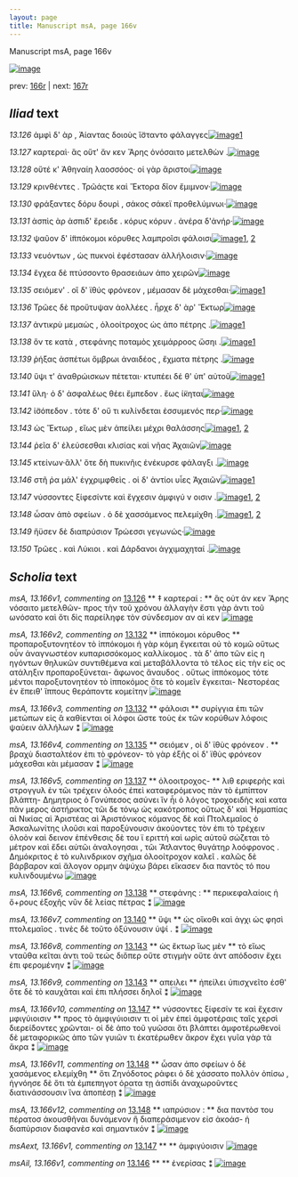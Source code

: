 ```yaml
---
layout: page
title: Manuscript msA, page 166v
---
```


Manuscript msA, page 166v

[![image](http://www.homermultitext.org/iipsrv?OBJ=IIP,1.0&FIF=/project/homer/pyramidal/deepzoom/hmt/vaimg/2017a/VA166VN_0668.tif&WID=100&CVT=JPEG)](http://www.homermultitext.org/ict2/?urn=urn:cite2:hmt:vaimg.2017a:VA166VN_0668)

prev:  [166r](../166r) | next:  [167r](../167r)

## *Iliad* text

*13.126* <a id="13.126"/> ἀμφὶ δ' ὰρ , Ἀίαντας δοιοὺς ἵ̈σταντο φάλαγγες[![image](http://www.homermultitext.org/iipsrv?OBJ=IIP,1.0&FIF=/project/homer/pyramidal/deepzoom/hmt/vaimg/2017a/VA166VN_0668.tif&RGN=0.47,0.2239,0.388,0.0255&WID=1000&CVT=JPEG)](http://www.homermultitext.org/ict2/?urn=urn:cite2:hmt:vaimg.2017a:VA166VN_0668@0.47,0.2239,0.388,0.0255)[1](#msA_13.166v1)

*13.127* <a id="13.127"/> καρτεραὶ· ἃς οὔτ' ἄν κεν Ἄρης ὀνόσαιτο μετελθὼν .[![image](http://www.homermultitext.org/iipsrv?OBJ=IIP,1.0&FIF=/project/homer/pyramidal/deepzoom/hmt/vaimg/2017a/VA166VN_0668.tif&RGN=0.476,0.2434,0.428,0.0263&WID=1000&CVT=JPEG)](http://www.homermultitext.org/ict2/?urn=urn:cite2:hmt:vaimg.2017a:VA166VN_0668@0.476,0.2434,0.428,0.0263)

*13.128* <a id="13.128"/> οὔτέ κ' Ἀθηναίη λαοσσόος· οἱ γὰρ ἄριστοι[![image](http://www.homermultitext.org/iipsrv?OBJ=IIP,1.0&FIF=/project/homer/pyramidal/deepzoom/hmt/vaimg/2017a/VA166VN_0668.tif&RGN=0.476,0.2675,0.323,0.0203&WID=1000&CVT=JPEG)](http://www.homermultitext.org/ict2/?urn=urn:cite2:hmt:vaimg.2017a:VA166VN_0668@0.476,0.2675,0.323,0.0203)

*13.129* <a id="13.129"/> κρινθέντες . Τρῶάςτε καὶ Ἕκτορα δῖον ἔμιμνον·[![image](http://www.homermultitext.org/iipsrv?OBJ=IIP,1.0&FIF=/project/homer/pyramidal/deepzoom/hmt/vaimg/2017a/VA166VN_0668.tif&RGN=0.477,0.281,0.43,0.0255&WID=1000&CVT=JPEG)](http://www.homermultitext.org/ict2/?urn=urn:cite2:hmt:vaimg.2017a:VA166VN_0668@0.477,0.281,0.43,0.0255)

*13.130* <a id="13.130"/> φράξαντες δόρυ δουρὶ , σάκος σάκεϊ προθελύμνωι·[![image](http://www.homermultitext.org/iipsrv?OBJ=IIP,1.0&FIF=/project/homer/pyramidal/deepzoom/hmt/vaimg/2017a/VA166VN_0668.tif&RGN=0.477,0.302,0.432,0.0255&WID=1000&CVT=JPEG)](http://www.homermultitext.org/ict2/?urn=urn:cite2:hmt:vaimg.2017a:VA166VN_0668@0.477,0.302,0.432,0.0255)

*13.131* <a id="13.131"/> ἀσπὶς ὰρ ἀσπιδ' ἔρειδε . κόρυς κόρυν . ἀνέρα δ'ἀνήρ·[![image](http://www.homermultitext.org/iipsrv?OBJ=IIP,1.0&FIF=/project/homer/pyramidal/deepzoom/hmt/vaimg/2017a/VA166VN_0668.tif&RGN=0.474,0.3186,0.451,0.0248&WID=1000&CVT=JPEG)](http://www.homermultitext.org/ict2/?urn=urn:cite2:hmt:vaimg.2017a:VA166VN_0668@0.474,0.3186,0.451,0.0248)

*13.132* <a id="13.132"/> ψαῦον δ' ἱ̈ππόκομοι κόρυθες λαμπροῖσι φάλοισι[![image](http://www.homermultitext.org/iipsrv?OBJ=IIP,1.0&FIF=/project/homer/pyramidal/deepzoom/hmt/vaimg/2017a/VA166VN_0668.tif&RGN=0.474,0.3396,0.431,0.0218&WID=1000&CVT=JPEG)](http://www.homermultitext.org/ict2/?urn=urn:cite2:hmt:vaimg.2017a:VA166VN_0668@0.474,0.3396,0.431,0.0218)[1](#msA_13.166v2), [2](#msA_13.166v3)

*13.133* <a id="13.133"/> νευόντων , ὡς πυκνοὶ ἐφέστασαν ἀλλήλοισιν·[![image](http://www.homermultitext.org/iipsrv?OBJ=IIP,1.0&FIF=/project/homer/pyramidal/deepzoom/hmt/vaimg/2017a/VA166VN_0668.tif&RGN=0.479,0.3591,0.397,0.0203&WID=1000&CVT=JPEG)](http://www.homermultitext.org/ict2/?urn=urn:cite2:hmt:vaimg.2017a:VA166VN_0668@0.479,0.3591,0.397,0.0203)

*13.134* <a id="13.134"/> ἔγχεα δὲ πτύσσοντο θρασειάων ἀπο χειρῶν[![image](http://www.homermultitext.org/iipsrv?OBJ=IIP,1.0&FIF=/project/homer/pyramidal/deepzoom/hmt/vaimg/2017a/VA166VN_0668.tif&RGN=0.477,0.3764,0.394,0.024&WID=1000&CVT=JPEG)](http://www.homermultitext.org/ict2/?urn=urn:cite2:hmt:vaimg.2017a:VA166VN_0668@0.477,0.3764,0.394,0.024)

*13.135* <a id="13.135"/> σειόμεν' . οἳ δ' ϊθύς φρόνεον , μέμασαν δὲ μάχεσθαι·[![image](http://www.homermultitext.org/iipsrv?OBJ=IIP,1.0&FIF=/project/homer/pyramidal/deepzoom/hmt/vaimg/2017a/VA166VN_0668.tif&RGN=0.477,0.3937,0.441,0.0263&WID=1000&CVT=JPEG)](http://www.homermultitext.org/ict2/?urn=urn:cite2:hmt:vaimg.2017a:VA166VN_0668@0.477,0.3937,0.441,0.0263)[1](#msA_13.166v4)

*13.136* <a id="13.136"/> Τρῶες δὲ προὔτυψαν ἀολλέες . ἦρχε δ' ὰρ' Ἕκτωρ[![image](http://www.homermultitext.org/iipsrv?OBJ=IIP,1.0&FIF=/project/homer/pyramidal/deepzoom/hmt/vaimg/2017a/VA166VN_0668.tif&RGN=0.477,0.4147,0.417,0.024&WID=1000&CVT=JPEG)](http://www.homermultitext.org/ict2/?urn=urn:cite2:hmt:vaimg.2017a:VA166VN_0668@0.477,0.4147,0.417,0.024)

*13.137* <a id="13.137"/> ἀντικρὺ μεμαὼς , ὁλοοίτροχος ὡς ἀπο πέτρης .[![image](http://www.homermultitext.org/iipsrv?OBJ=IIP,1.0&FIF=/project/homer/pyramidal/deepzoom/hmt/vaimg/2017a/VA166VN_0668.tif&RGN=0.478,0.4328,0.407,0.0233&WID=1000&CVT=JPEG)](http://www.homermultitext.org/ict2/?urn=urn:cite2:hmt:vaimg.2017a:VA166VN_0668@0.478,0.4328,0.407,0.0233)[1](#msA_13.166v5)

*13.138* <a id="13.138"/> ὅν τε κατὰ , στεφάνης ποταμὸς χειμάρροος ὤσηι .[![image](http://www.homermultitext.org/iipsrv?OBJ=IIP,1.0&FIF=/project/homer/pyramidal/deepzoom/hmt/vaimg/2017a/VA166VN_0668.tif&RGN=0.481,0.4485,0.414,0.0263&WID=1000&CVT=JPEG)](http://www.homermultitext.org/ict2/?urn=urn:cite2:hmt:vaimg.2017a:VA166VN_0668@0.481,0.4485,0.414,0.0263)[1](#msA_13.166v6)

*13.139* <a id="13.139"/> ῥήξας ἀσπέτωι ὄμβρωι ἀναιδέος , ἔχματα πέτρης .[![image](http://www.homermultitext.org/iipsrv?OBJ=IIP,1.0&FIF=/project/homer/pyramidal/deepzoom/hmt/vaimg/2017a/VA166VN_0668.tif&RGN=0.482,0.4658,0.455,0.0301&WID=1000&CVT=JPEG)](http://www.homermultitext.org/ict2/?urn=urn:cite2:hmt:vaimg.2017a:VA166VN_0668@0.482,0.4658,0.455,0.0301)

*13.140* <a id="13.140"/> ὕψι τ' ἀναθρώισκων πέτεται· κτυπέει δέ θ' ὑπ' αὐτοῦ[![image](http://www.homermultitext.org/iipsrv?OBJ=IIP,1.0&FIF=/project/homer/pyramidal/deepzoom/hmt/vaimg/2017a/VA166VN_0668.tif&RGN=0.479,0.4846,0.445,0.0263&WID=1000&CVT=JPEG)](http://www.homermultitext.org/ict2/?urn=urn:cite2:hmt:vaimg.2017a:VA166VN_0668@0.479,0.4846,0.445,0.0263)[1](#msA_13.166v7)

*13.141* <a id="13.141"/> ὕλη· ὁ δ' ἀσφαλέως θέει ἔμπεδον . ἕως ί̈κηται[![image](http://www.homermultitext.org/iipsrv?OBJ=IIP,1.0&FIF=/project/homer/pyramidal/deepzoom/hmt/vaimg/2017a/VA166VN_0668.tif&RGN=0.485,0.5034,0.419,0.0278&WID=1000&CVT=JPEG)](http://www.homermultitext.org/ict2/?urn=urn:cite2:hmt:vaimg.2017a:VA166VN_0668@0.485,0.5034,0.419,0.0278)

*13.142* <a id="13.142"/> ἰ̈σόπεδον . τότε δ' οὔ τι κυλίνδεται ἐσσυμενός περ·[![image](http://www.homermultitext.org/iipsrv?OBJ=IIP,1.0&FIF=/project/homer/pyramidal/deepzoom/hmt/vaimg/2017a/VA166VN_0668.tif&RGN=0.487,0.5237,0.437,0.0278&WID=1000&CVT=JPEG)](http://www.homermultitext.org/ict2/?urn=urn:cite2:hmt:vaimg.2017a:VA166VN_0668@0.487,0.5237,0.437,0.0278)

*13.143* <a id="13.143"/> ὡς Ἕκτωρ , εἴως μὲν ἀπείλει μέχρι θαλάσσης[![image](http://www.homermultitext.org/iipsrv?OBJ=IIP,1.0&FIF=/project/homer/pyramidal/deepzoom/hmt/vaimg/2017a/VA166VN_0668.tif&RGN=0.486,0.5417,0.421,0.0263&WID=1000&CVT=JPEG)](http://www.homermultitext.org/ict2/?urn=urn:cite2:hmt:vaimg.2017a:VA166VN_0668@0.486,0.5417,0.421,0.0263)[1](#msA_13.166v9), [2](#msA_13.166v8)

*13.144* <a id="13.144"/> ῥεῖα δ' ἐλεύσεσθαι κλισίας καὶ νῆας Ἀχαιῶν[![image](http://www.homermultitext.org/iipsrv?OBJ=IIP,1.0&FIF=/project/homer/pyramidal/deepzoom/hmt/vaimg/2017a/VA166VN_0668.tif&RGN=0.487,0.5642,0.407,0.024&WID=1000&CVT=JPEG)](http://www.homermultitext.org/ict2/?urn=urn:cite2:hmt:vaimg.2017a:VA166VN_0668@0.487,0.5642,0.407,0.024)

*13.145* <a id="13.145"/> κτείνων·ἂλλ' ὅτε δὴ πυκινῆις ἐνέκυρσε φάλαγξι .[![image](http://www.homermultitext.org/iipsrv?OBJ=IIP,1.0&FIF=/project/homer/pyramidal/deepzoom/hmt/vaimg/2017a/VA166VN_0668.tif&RGN=0.489,0.5823,0.446,0.0225&WID=1000&CVT=JPEG)](http://www.homermultitext.org/ict2/?urn=urn:cite2:hmt:vaimg.2017a:VA166VN_0668@0.489,0.5823,0.446,0.0225)

*13.146* <a id="13.146"/> στῆ ῥα μάλ' ἐγχριμφθεὶς . οἱ δ' ἀντίοι υἷες Ἀχαιῶν[![image](http://www.homermultitext.org/iipsrv?OBJ=IIP,1.0&FIF=/project/homer/pyramidal/deepzoom/hmt/vaimg/2017a/VA166VN_0668.tif&RGN=0.487,0.6018,0.435,0.0225&WID=1000&CVT=JPEG)](http://www.homermultitext.org/ict2/?urn=urn:cite2:hmt:vaimg.2017a:VA166VN_0668@0.487,0.6018,0.435,0.0225)[1](#msAil_13.166v1)

*13.147* <a id="13.147"/> νύσσοντες ξίφεσίντε καὶ ἔγχεσιν ἀμφιγύ ν οισιν .[![image](http://www.homermultitext.org/iipsrv?OBJ=IIP,1.0&FIF=/project/homer/pyramidal/deepzoom/hmt/vaimg/2017a/VA166VN_0668.tif&RGN=0.491,0.6176,0.424,0.0285&WID=1000&CVT=JPEG)](http://www.homermultitext.org/ict2/?urn=urn:cite2:hmt:vaimg.2017a:VA166VN_0668@0.491,0.6176,0.424,0.0285)[1](#msA_13.166v10), [2](#msAext_13.166v1)

*13.148* <a id="13.148"/> ὦσαν ἀπὸ σφείων . ὁ δὲ χασσάμενος πελεμίχθη .[![image](http://www.homermultitext.org/iipsrv?OBJ=IIP,1.0&FIF=/project/homer/pyramidal/deepzoom/hmt/vaimg/2017a/VA166VN_0668.tif&RGN=0.495,0.6364,0.424,0.0285&WID=1000&CVT=JPEG)](http://www.homermultitext.org/ict2/?urn=urn:cite2:hmt:vaimg.2017a:VA166VN_0668@0.495,0.6364,0.424,0.0285)[1](#msA_13.166v12), [2](#msA_13.166v11)

*13.149* <a id="13.149"/> ἤϋσεν δὲ διαπρύσιον Τρώεσσι γεγωνώς·[![image](http://www.homermultitext.org/iipsrv?OBJ=IIP,1.0&FIF=/project/homer/pyramidal/deepzoom/hmt/vaimg/2017a/VA166VN_0668.tif&RGN=0.495,0.6529,0.369,0.027&WID=1000&CVT=JPEG)](http://www.homermultitext.org/ict2/?urn=urn:cite2:hmt:vaimg.2017a:VA166VN_0668@0.495,0.6529,0.369,0.027)

*13.150* <a id="13.150"/> Τρῶες . καὶ Λύκιοι . καὶ Δάρδανοι ἀγχιμαχηταί .[![image](http://www.homermultitext.org/iipsrv?OBJ=IIP,1.0&FIF=/project/homer/pyramidal/deepzoom/hmt/vaimg/2017a/VA166VN_0668.tif&RGN=0.484,0.6717,0.436,0.0301&WID=1000&CVT=JPEG)](http://www.homermultitext.org/ict2/?urn=urn:cite2:hmt:vaimg.2017a:VA166VN_0668@0.484,0.6717,0.436,0.0301)

## *Scholia* text

*msA, 13.166v1, commenting on* [13.126](#13.126)  <a id="msA_13.166v1"/> **													 ‡ καρτεραί : 												** 													 ἃς οὐτ άν κεν Ἄρης νόσαιτο μετελθῶν- προς τὴν τοῦ χρόνου ἀλλαγὴν 														ἔστι γὰρ ἀντι τοῦ ωνόσατο καὶ ὅτι δὶς παρείληφε τὸν σύνδεσμον αν αὶ κεν 													 												[![image](http://www.homermultitext.org/iipsrv?OBJ=IIP,1.0&FIF=/project/homer/pyramidal/deepzoom/hmt/vaimg/2017a/VA166VN_0668.tif&RGN=0.195,0.1124,0.7092,0.0364&WID=1000&CVT=JPEG)](http://www.homermultitext.org/ict2/?urn=urn:cite2:hmt:vaimg.2017a:VA166VN_0668@0.195,0.1124,0.7092,0.0364)

*msA, 13.166v2, commenting on* [13.132](#13.132)  <a id="msA_13.166v2"/> **													 ἱππόκομοι κόρυθος 												** 													 προπαροξυτονητέον τὸ ἱππόκομοι ἡ γὰρ κόμη ἔγκειται οὐ τὸ κομῶ οὕτως οὖν ἀναγνωστέον 														κυπαρισσόκομος καλλίκομος . τὰ δ' ἀπο τῶν εἰς η ηγόντων θηλυκῶν συντιθέμενα καὶ μεταβάλλοντα τὸ τέλος εἰς τὴν εἰς ος ατάληξιν προπαροξύνεται- ἄφωνος ἄναυδος . οὕτως ἱππόκομος τότε μέντοι 														παροξυτονητέον τὸ ἱπποκόμος ὅτε τὸ κομεῖν ἔγκειται- 															 															 																 Νεστορέας ὲν ἔπειθ' ἵππους θεράποντε κομείτην 														 													 												[![image](http://www.homermultitext.org/iipsrv?OBJ=IIP,1.0&FIF=/project/homer/pyramidal/deepzoom/hmt/vaimg/2017a/VA166VN_0668.tif&RGN=0.1992,0.1318,0.7092,0.0558&WID=1000&CVT=JPEG)](http://www.homermultitext.org/ict2/?urn=urn:cite2:hmt:vaimg.2017a:VA166VN_0668@0.1992,0.1318,0.7092,0.0558)

*msA, 13.166v3, commenting on* [13.132](#13.132)  <a id="msA_13.166v3"/> **													 φάλοισι 												** 													 συρίγγια ἐπι τῶν μετώπων εἰς ἃ καθίενται οἱ λόφοι ὥστε τοὺς ἐκ τῶν κορύθων λόφοις ψαύειν 														ἀλλήλων ⁑ 												[![image](http://www.homermultitext.org/iipsrv?OBJ=IIP,1.0&FIF=/project/homer/pyramidal/deepzoom/hmt/vaimg/2017a/VA166VN_0668.tif&RGN=0.1992,0.1655,0.7092,0.0319&WID=1000&CVT=JPEG)](http://www.homermultitext.org/ict2/?urn=urn:cite2:hmt:vaimg.2017a:VA166VN_0668@0.1992,0.1655,0.7092,0.0319)

*msA, 13.166v4, commenting on* [13.135](#13.135)  <a id="msA_13.166v4"/> **													 σειόμεν , οὶ δ' ϊθὺς φρόνεον . 												** 													 βραχὺ διασταλτέον ἐπι τὸ φρόνεον- τὸ γὰρ ἑξῆς οἱ δ' ϊθὺς φρόνεον μάχεσθαι κὰι μέμασαν 														 ⁑ 												[![image](http://www.homermultitext.org/iipsrv?OBJ=IIP,1.0&FIF=/project/homer/pyramidal/deepzoom/hmt/vaimg/2017a/VA166VN_0668.tif&RGN=0.201,0.1795,0.7092,0.0351&WID=1000&CVT=JPEG)](http://www.homermultitext.org/ict2/?urn=urn:cite2:hmt:vaimg.2017a:VA166VN_0668@0.201,0.1795,0.7092,0.0351)

*msA, 13.166v5, commenting on* [13.137](#13.137)  <a id="msA_13.166v5"/> **													 ὀλοοιτροχος- 												** 													 														 λιθ εριφερὴς καὶ στρογγυλ ἐν τῶι τρέχειν ὀλοός ἐπεὶ καταφερόμενος πὰν τὸ ἐμπίπτον βλάπτη- Δημητριος ὁ Γονύπεσος ασύνει ἵν ἧι ὁ λόγος 														τροχοειδὴς καὶ κατα πᾶν μερος ἀστήρικτος τῶι δε τόνῳ ὡς κακότροπος οὕτως δ' καὶ Ἡρμαπίας αὶ Νικίας αὶ Ἀριστέας αὶ Ἀριστόνικος κόμανος δὲ καὶ Πτολεμαῖος ὁ Ἀσκαλωνίτης ιλοῦσι καὶ παροξύνουσιν 														ἀκούοντες τὸν ἐπι τὸ τρέχειν ὁλοὸν καὶ δεινον ἐπένθεσις δὲ του ϊ εριττή καὶ ωρὶς αὐτοῦ σώζεται τὸ μέτρον καὶ ἔδει αὐτῶι ἀναλογησαι , τῶι Ἄτλαντος θυγάτηρ λοόφρονος . Δημόκριτος ὲ τὸ κυλινδρικον σχῆμα ὀλοοίτροχον 														καλεῖ . καλῶς δὲ βάρβαρον καὶ ἄλογον ορμην ἀψύχω βάρει εἴκασεν δια παντὸς τό που κυλινδουμένω														 													 												[![image](http://www.homermultitext.org/iipsrv?OBJ=IIP,1.0&FIF=/project/homer/pyramidal/deepzoom/hmt/vaimg/2017a/VA166VN_0668.tif&RGN=0.2155,0.3735,0.2173,0.2176&WID=1000&CVT=JPEG)](http://www.homermultitext.org/ict2/?urn=urn:cite2:hmt:vaimg.2017a:VA166VN_0668@0.2155,0.3735,0.2173,0.2176)

*msA, 13.166v6, commenting on* [13.138](#13.138)  <a id="msA_13.166v6"/> **													 στεφάνης : 												** 													 περικεφαλαίοις ἡ ὄ+ρους ἐξοχῆς νῦν δὲ λείας πέτρας ⁑ 												[![image](http://www.homermultitext.org/iipsrv?OBJ=IIP,1.0&FIF=/project/homer/pyramidal/deepzoom/hmt/vaimg/2017a/VA166VN_0668.tif&RGN=0.2249,0.5868,0.2107,0.0284&WID=1000&CVT=JPEG)](http://www.homermultitext.org/ict2/?urn=urn:cite2:hmt:vaimg.2017a:VA166VN_0668@0.2249,0.5868,0.2107,0.0284)

*msA, 13.166v7, commenting on* [13.140](#13.140)  <a id="msA_13.166v7"/> **													 ὕψι 												** 													 ὡς οἴκοθι καὶ ἀγχι ὡς φησὶ πτολεμαῖος . τινὲς δὲ τοῦτο ὀξύνουσιν ὑψί . ⁑ 												[![image](http://www.homermultitext.org/iipsrv?OBJ=IIP,1.0&FIF=/project/homer/pyramidal/deepzoom/hmt/vaimg/2017a/VA166VN_0668.tif&RGN=0.2295,0.6092,0.2072,0.0391&WID=1000&CVT=JPEG)](http://www.homermultitext.org/ict2/?urn=urn:cite2:hmt:vaimg.2017a:VA166VN_0668@0.2295,0.6092,0.2072,0.0391)

*msA, 13.166v8, commenting on* [13.143](#13.143)  <a id="msA_13.166v8"/> **													 ὡς ἕκτωρ ἵως μὲν 												** 													 τὸ εἵως νταῦθα κεῖται ἀντι τοῦ τεώς διὅπερ οὔτε στιγμὴν οὔτε ἀντ απόδοσιν ἔχει ἐπι φερομένην ⁑ 												[![image](http://www.homermultitext.org/iipsrv?OBJ=IIP,1.0&FIF=/project/homer/pyramidal/deepzoom/hmt/vaimg/2017a/VA166VN_0668.tif&RGN=0.2302,0.6329,0.2065,0.0517&WID=1000&CVT=JPEG)](http://www.homermultitext.org/ict2/?urn=urn:cite2:hmt:vaimg.2017a:VA166VN_0668@0.2302,0.6329,0.2065,0.0517)

*msA, 13.166v9, commenting on* [13.143](#13.143)  <a id="msA_13.166v9"/> **													 απειλει 												** 													 ἠπείλει ὑπισχνεῖτο ἐσθ' ὅτε δὲ τὸ καυχᾶται καὶ ἐπι πλήσσει δηλοῖ ⁑ 												[![image](http://www.homermultitext.org/iipsrv?OBJ=IIP,1.0&FIF=/project/homer/pyramidal/deepzoom/hmt/vaimg/2017a/VA166VN_0668.tif&RGN=0.2201,0.6736,0.228,0.0337&WID=1000&CVT=JPEG)](http://www.homermultitext.org/ict2/?urn=urn:cite2:hmt:vaimg.2017a:VA166VN_0668@0.2201,0.6736,0.228,0.0337)

*msA, 13.166v10, commenting on* [13.147](#13.147)  <a id="msA_13.166v10"/> **													 νύσσοντες ξίφεσίν τε καὶ ἔχεσιν μφιγύιοισιν 												** 													 προς τὸ ἀμφιγύιοισιν τι οἱ μὲν ἐπεὶ ἀμφοτέραις ταῖς χερσὶ διερείδοντες χρῶνται- οἱ 														δὲ ἀπο τοῦ γυῶσαι ὅτι βλάπτει ἀμφοτέρωθενοἱ δὲ μεταφορικῶς ἀπο τῶν γυιῶν τι ἑκατέρωθεν ἄκρον ἔχει γυῖα γὰρ τὰ ἄκρα ⁑ 												[![image](http://www.homermultitext.org/iipsrv?OBJ=IIP,1.0&FIF=/project/homer/pyramidal/deepzoom/hmt/vaimg/2017a/VA166VN_0668.tif&RGN=0.2314,0.7008,0.6904,0.0532&WID=1000&CVT=JPEG)](http://www.homermultitext.org/ict2/?urn=urn:cite2:hmt:vaimg.2017a:VA166VN_0668@0.2314,0.7008,0.6904,0.0532)

*msA, 13.166v11, commenting on* [13.148](#13.148)  <a id="msA_13.166v11"/> **													 ὧσαν ἀπο σφείων ὁ δὲ χασάμενος ελεμίχθη 												** 													 ὅτι Ζηνόδοτος ρἀφει ὁ δὲ χάσσατο πολλὸν ὀπίσω , ἠγνόησε 														δὲ ὅτι τὰ ἐμπεπηγοτ όρατα τῃ ἀσπίδι ἀναχωροῦντες διατινάσσουσιν ἵνα ἀποπέσῃ ⁑ 												[![image](http://www.homermultitext.org/iipsrv?OBJ=IIP,1.0&FIF=/project/homer/pyramidal/deepzoom/hmt/vaimg/2017a/VA166VN_0668.tif&RGN=0.2314,0.7268,0.6904,0.0574&WID=1000&CVT=JPEG)](http://www.homermultitext.org/ict2/?urn=urn:cite2:hmt:vaimg.2017a:VA166VN_0668@0.2314,0.7268,0.6904,0.0574)

*msA, 13.166v12, commenting on* [13.148](#13.148)  <a id="msA_13.166v12"/> **													 ιαπρύσιον : 												** 													 δια παντὸσ του πέρατοσ ἀκουσθῆναι δυνάμενον ἢ διαπεράσιμενον εἰσ ἀκοάσ- ἠ διαπύρσιον 														διαφανὲσ καὶ σημαντικόν ⁑ 												[![image](http://www.homermultitext.org/iipsrv?OBJ=IIP,1.0&FIF=/project/homer/pyramidal/deepzoom/hmt/vaimg/2017a/VA166VN_0668.tif&RGN=0.2399,0.7536,0.679,0.0447&WID=1000&CVT=JPEG)](http://www.homermultitext.org/ict2/?urn=urn:cite2:hmt:vaimg.2017a:VA166VN_0668@0.2399,0.7536,0.679,0.0447)

*msAext, 13.166v1, commenting on* [13.147](#13.147)  <a id="msAext_13.166v1"/> **							 						** 							 ἀμφιγύοισιν 						[![image](http://www.homermultitext.org/iipsrv?OBJ=IIP,1.0&FIF=/project/homer/pyramidal/deepzoom/hmt/vaimg/2017a/VA166VN_0668.tif&RGN=0.1186,0.6343,0.07111,0.02158&WID=1000&CVT=JPEG)](http://www.homermultitext.org/ict2/?urn=urn:cite2:hmt:vaimg.2017a:VA166VN_0668@0.1186,0.6343,0.07111,0.02158)

*msAil, 13.166v1, commenting on* [13.146](#13.146)  <a id="msAil_13.166v1"/> **							 						** 							 ἐνερίσας ⁑ 						[![image](http://www.homermultitext.org/iipsrv?OBJ=IIP,1.0&FIF=/project/homer/pyramidal/deepzoom/hmt/vaimg/2017a/VA166VN_0668.tif&RGN=0.6378,0.5968,0.05011,0.01397&WID=1000&CVT=JPEG)](http://www.homermultitext.org/ict2/?urn=urn:cite2:hmt:vaimg.2017a:VA166VN_0668@0.6378,0.5968,0.05011,0.01397)
